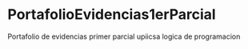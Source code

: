 # PortafolioEvidencias1erParcial
Portafolio de evidencias primer parcial upiicsa  logica de programacion 
